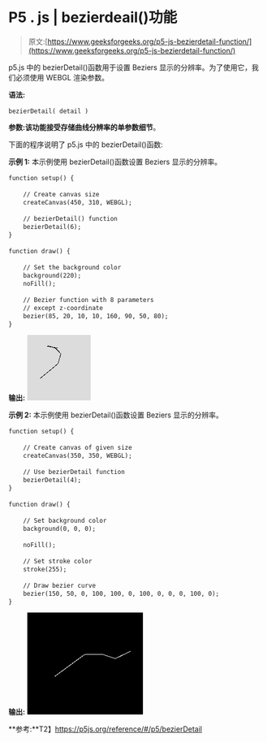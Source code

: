 # P5 . js | bezierdeail()功能

> 原文:[https://www.geeksforgeeks.org/p5-js-bezierdetail-function/](https://www.geeksforgeeks.org/p5-js-bezierdetail-function/)

p5.js 中的 bezierDetail()函数用于设置 Beziers 显示的分辨率。为了使用它，我们必须使用 WEBGL 渲染参数。

**语法:**

```
bezierDetail( detail )

```

**参数:**该功能接受存储曲线分辨率的单参数**细节**。

下面的程序说明了 p5.js 中的 bezierDetail()函数:

**示例 1:** 本示例使用 bezierDetail()函数设置 Beziers 显示的分辨率。

```
function setup() {

    // Create canvas size
    createCanvas(450, 310, WEBGL);

    // bezierDetail() function
    bezierDetail(6);
}

function draw() {

    // Set the background color
    background(220);
    noFill();

    // Bezier function with 8 parameters 
    // except z-coordinate
    bezier(85, 20, 10, 10, 160, 90, 50, 80);
}
```

**输出:**
![](img/342338ea7f1a22a59b86a67464f0678b.png)

**示例 2:** 本示例使用 bezierDetail()函数设置 Beziers 显示的分辨率。

```
function setup() {

    // Create canvas of given size
    createCanvas(350, 350, WEBGL);

    // Use bezierDetail function
    bezierDetail(4);
}

function draw() {

    // Set background color
    background(0, 0, 0);

    noFill();

    // Set stroke color
    stroke(255);

    // Draw bezier curve
    bezier(150, 50, 0, 100, 100, 0, 100, 0, 0, 0, 100, 0);
}
```

**输出:**
![](img/238a9a89c0238ff4c77708997e7c4011.png)

**参考:**T2】https://p5js.org/reference/#/p5/bezierDetail